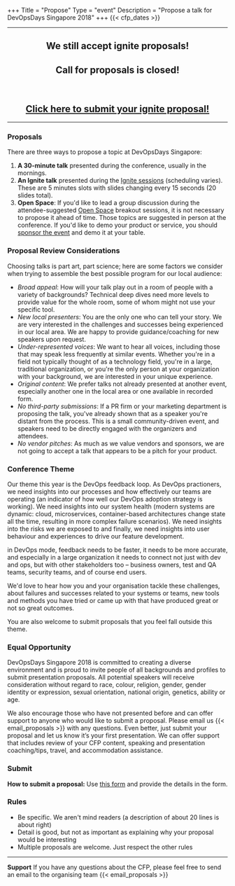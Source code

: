 +++
Title = "Propose"
Type = "event"
Description = "Propose a talk for DevOpsDays Singapore 2018"
+++
  {{< cfp_dates >}}

<hr>

<center>
<h2>We still accept ignite proposals!</h2>
<h2>Call for proposals is closed!</h2>
</center>

<br>
<h2 style="text-align: center"><a href="https://docs.google.com/forms/d/e/1FAIpQLSf4AFL6okg5a4mUpnqeEX_pHgdOQIyaKKeFS81eWNA360UFfw/viewform" target="_blank" class="btn btn-primary btn-lg">Click here to submit your ignite proposal!</a></h2>
<hr>

### Proposals

There are three ways to propose a topic at DevOpsDays Singapore:

1. __A 30-minute talk__ presented during the conference, usually in the mornings.
1. __An Ignite talk__ presented during the <a href="/pages/ignite-talks-format">Ignite sessions</a> (scheduling varies). These are 5 minutes slots with slides changing every 15 seconds (20 slides total).
1. __Open Space__: If you'd like to lead a group discussion during the attendee-suggested <a href="/pages/open-space-format">Open Space</a> breakout sessions, it is not necessary to propose it ahead of time. Those topics are suggested in person at the conference. If you'd like to demo your product or service, you should <a href="../sponsor">sponsor the event</a> and demo it at your table.

### Proposal Review Considerations

Choosing talks is part art, part science; here are some factors we consider when trying to assemble the best possible program for our local audience:

- _Broad appeal_: How will your talk play out in a room of people with a variety of backgrounds? Technical deep dives need more levels to provide value for the whole room, some of whom might not use your specific tool.
- _New local presenters_: You are the only one who can tell your story. We are very interested in the challenges and successes being experienced in our local area. We are happy to provide guidance/coaching for new speakers upon request.
- _Under-represented voices_: We want to hear all voices, including those that may speak less frequently at similar events. Whether you're in a field not typically thought of as a technology field, you're in a large, traditional organization, or you're the only person at your organization with your background, we are interested in your unique experience.
- _Original content_: We prefer talks not already presented at another event, especially another one in the local area or one available in recorded form.
- _No third-party submissions_: If a PR firm or your marketing department is proposing the talk, you've already shown that as a speaker you're distant from the process. This is a small community-driven event, and speakers need to be directly engaged with the organizers and attendees.
- _No vendor pitches_: As much as we value vendors and sponsors, we are not going to accept a talk that appears to be a pitch for your product.

### Conference Theme

Our theme this year is the DevOps feedback loop. As DevOps practioners, we need insights into our processes and how effectively our teams are operating (an indicator of how well our DevOps adoption strategy is working). We need insights into our system health (modern systems are dynamic: cloud, microservices, container-based architectures change state all the time, resulting in more complex failure scenarios). We need insights into the risks we are exposed to and finally, we need insights into user behaviour and experiences to drive our feature development.

in DevOps mode, feedback needs to be faster, it needs to be more accurate, and especially in a large organization it needs to connect not just with dev and ops, but with other stakeholders too – business owners, test and QA teams, security teams, and of course end users.

We'd love to hear how you and your organisation tackle these challenges, about failures and successes related to your systems or teams, new tools and methods you have tried or came up with that have produced great or not so great outcomes.

You are also welcome to submit proposals that you feel fall outside this theme.

### Equal Opportunity

DevOpsDays Singapore 2018 is committed to creating a diverse environment and is proud to invite people of all backgrounds and profiles to submit presentation proposals. All potential speakers will receive consideration without regard to race, colour, religion, gender, gender identity or expression, sexual orientation, national origin, genetics, ability or age.

We also encourage those who have not presented before and can offer support to anyone who would like to submit a proposal. Please email us {{< email_proposals >}} with any questions.  Even better, just submit your proposal and let us know it’s your first presentation. We can offer support that includes review of your CFP content, speaking and presentation coaching/tips, travel, and accommodation assistance.

### Submit

<strong>How to submit a proposal:</strong> Use [this form](https://docs.google.com/forms/d/e/1FAIpQLSf4AFL6okg5a4mUpnqeEX_pHgdOQIyaKKeFS81eWNA360UFfw/viewform) and provide the details in the form.

### Rules
- Be specific. We aren't mind readers (a description of about 20 lines is about right)
- Detail is good, but not as important as explaining why your proposal would be interesting
- Multiple proposals are welcome. Just respect the other rules

<hr>

__Support__ If you have any questions about the CFP, please feel free to send an email to the organising team {{< email_proposals >}}
